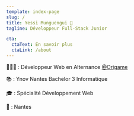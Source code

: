 ```yaml
---
template: index-page
slug: /
title: Yessi Munguengui 💾
tagline: Développeur Full-Stack Junior

cta:
  ctaText: En savoir plus
  ctaLink: /about
---
```


👨🏾‍💻 : Développeur Web en Alternance <a href="https://origame.fr/" target="_blank">@Origame</a>
<br>

📚 : Ynov Nantes Bachelor 3 Informatique 
<br>

🎓 : Spécialité Développement Web
<br>

📍 :  Nantes
<br>
